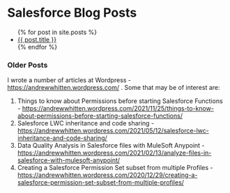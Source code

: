 # Salesforce Blog Posts

<ul>
  {% for post in site.posts %}
    <li>
      <a href="{{ post.url }}">{{ post.title }}</a>
    </li>
  {% endfor %}
</ul>


### Older Posts

I wrote a number of articles at Wordpress - https://andrewwhitten.wordpress.com/ . Some that may be of interest are:

1) Things to know about Permissions before starting Salesforce Functions - https://andrewwhitten.wordpress.com/2021/11/25/things-to-know-about-permissions-before-starting-salesforce-functions/
2) Salesforce LWC inheritance and code sharing - https://andrewwhitten.wordpress.com/2021/05/12/salesforce-lwc-inheritance-and-code-sharing/
3) Data Quality Analysis in Salesforce files with MuleSoft Anypoint - https://andrewwhitten.wordpress.com/2021/02/13/analyze-files-in-salesforce-with-mulesoft-anypoint/
4) Creating a Salesforce Permission Set subset from multiple Profiles - https://andrewwhitten.wordpress.com/2020/12/29/creating-a-salesforce-permission-set-subset-from-multiple-profiles/

